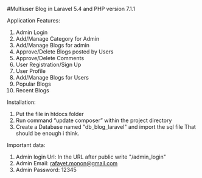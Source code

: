 #Multiuser Blog in Laravel 5.4 and PHP version 7.1.1

Application Features:

1.	Admin Login
2.	Add/Manage Category for Admin
3.	Add/Manage Blogs for admin
4.	Approve/Delete Blogs posted by Users
5.	Approve/Delete Comments
6.	User Registration/Sign Up
7.	User Profile
8.	Add/Manage Blogs for Users
9.	Popular Blogs
10.	Recent Blogs

Installation:

1.	Put the file in htdocs folder
2.	Run command “update composer” within the project directory
3.	Create a Database named "db_blog_laravel" and import the sql file
That should be enough i think.

Important data:

1. Admin login Url: In the URL after public write "/admin_login"
2. Admin Email: rafayet.monon@gmail.com
3. Admin Password: 12345
